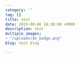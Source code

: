 ```yaml
---
category: ''
tag: []
title: test
date: 2019-08-06 18:30:00 +0000
description: test
multiple_images:
- "/uploads/de_badge.png"
blog: test blog

---
```

